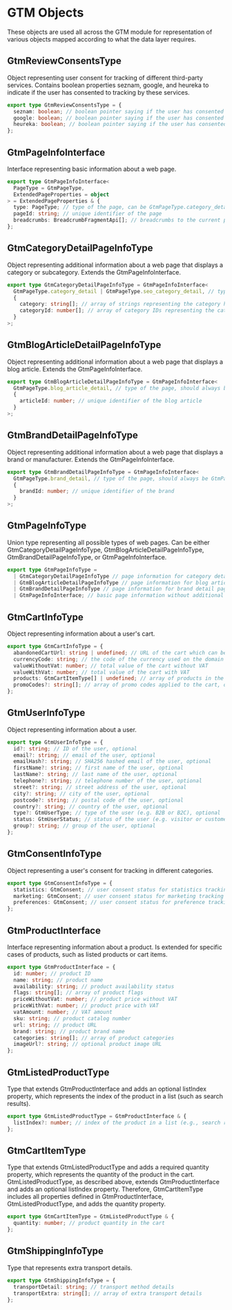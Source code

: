 # GTM Objects

These objects are used all across the GTM module for representation of various objects mapped according to what the data layer requires.

## GtmReviewConsentsType

Object representing user consent for tracking of different third-party services. Contains boolean properties seznam, google, and heureka to indicate if the user has consented to tracking by these services.

```ts
export type GtmReviewConsentsType = {
  seznam: boolean; // boolean pointer saying if the user has consented to Seznam tracking
  google: boolean; // boolean pointer saying if the user has consented to Google tracking
  heureka: boolean; // boolean pointer saying if the user has consented to Heureka tracking
};
```

## GtmPageInfoInterface

Interface representing basic information about a web page.

```ts
export type GtmPageInfoInterface<
  PageType = GtmPageType,
  ExtendedPageProperties = object
> = ExtendedPageProperties & {
  type: PageType; // type of the page, can be GtmPageType.category_detail or GtmPageType.seo_category_detail, GtmPageType.blog_article_detail or GtmPageType.brand_detail
  pageId: string; // unique identifier of the page
  breadcrumbs: BreadcrumbFragmentApi[]; // breadcrumbs to the current page
};
```

## GtmCategoryDetailPageInfoType

Object representing additional information about a web page that displays a category or subcategory. Extends the GtmPageInfoInterface.

```ts
export type GtmCategoryDetailPageInfoType = GtmPageInfoInterface<
  GtmPageType.category_detail | GtmPageType.seo_category_detail, // type of the page, can be either GtmPageType.category_detail or GtmPageType.seo_category_detail
  {
    category: string[]; // array of strings representing the category hierarchy of the page
    categoryId: number[]; // array of category IDs representing the category hierarchy of the page
  }
>;
```

## GtmBlogArticleDetailPageInfoType

Object representing additional information about a web page that displays a blog article. Extends the GtmPageInfoInterface.

```ts
export type GtmBlogArticleDetailPageInfoType = GtmPageInfoInterface<
  GtmPageType.blog_article_detail, // type of the page, should always be GtmPageType.blog_article_detail
  {
    articleId: number; // unique identifier of the blog article
  }
>;
```

## GtmBrandDetailPageInfoType

Object representing additional information about a web page that displays a brand or manufacturer. Extends the GtmPageInfoInterface.

```ts
export type GtmBrandDetailPageInfoType = GtmPageInfoInterface<
  GtmPageType.brand_detail, // type of the page, should always be GtmPageType.brand_detail
  {
    brandId: number; // unique identifier of the brand
  }
>;
```

## GtmPageInfoType

Union type representing all possible types of web pages. Can be either GtmCategoryDetailPageInfoType, GtmBlogArticleDetailPageInfoType, GtmBrandDetailPageInfoType, or GtmPageInfoInterface.

```ts
export type GtmPageInfoType =
  | GtmCategoryDetailPageInfoType // page information for category detail or SEO category detail pages
  | GtmBlogArticleDetailPageInfoType // page information for blog article detail pages
  | GtmBrandDetailPageInfoType // page information for brand detail pages
  | GtmPageInfoInterface; // basic page information without additional properties
```

## GtmCartInfoType

Object representing information about a user's cart.

```ts
export type GtmCartInfoType = {
  abandonedCartUrl: string | undefined; // URL of the cart which can be used for recovery of an abandoned cart, optional
  currencyCode: string; // the code of the currency used on the domain
  valueWithoutVat: number; // total value of the cart without VAT
  valueWithVat: number; // total value of the cart with VAT
  products: GtmCartItemType[] | undefined; // array of products in the cart, if available
  promoCodes?: string[]; // array of promo codes applied to the cart, optional
};
```

## GtmUserInfoType

Object representing information about a user.

```ts
export type GtmUserInfoType = {
  id?: string; // ID of the user, optional
  email?: string; // email of the user, optional
  emailHash?: string; // SHA256 hashed email of the user, optional
  firstName?: string; // first name of the user, optional
  lastName?: string; // last name of the user, optional
  telephone?: string; // telephone number of the user, optional
  street?: string; // street address of the user, optional
  city?: string; // city of the user, optional
  postcode?: string; // postal code of the user, optional
  country?: string; // country of the user, optional
  type?: GtmUserType; // type of the user (e.g. B2B or B2C), optional
  status: GtmUserStatus; // status of the user (e.g. visitor or customer)
  group?: string; // group of the user, optional
};
```

## GtmConsentInfoType

Object representing a user's consent for tracking in different categories.

```ts
export type GtmConsentInfoType = {
  statistics: GtmConsent; // user consent status for statistics tracking
  marketing: GtmConsent; // user consent status for marketing tracking
  preferences: GtmConsent; // user consent status for preference tracking
};
```

## GtmProductInterface

Interface representing information about a product. Is extended for specific cases of products, such as listed products or cart items.

```ts
export type GtmProductInterface = {
  id: number; // product ID
  name: string; // product name
  availability: string; // product availability status
  flags: string[]; // array of product flags
  priceWithoutVat: number; // product price without VAT
  priceWithVat: number; // product price with VAT
  vatAmount: number; // VAT amount
  sku: string; // product catalog number
  url: string; // product URL
  brand: string; // product brand name
  categories: string[]; // array of product categories
  imageUrl?: string; // optional product image URL
};
```

## GtmListedProductType

Type that extends GtmProductInterface and adds an optional listIndex property, which represents the index of the product in a list (such as search results).

```ts
export type GtmListedProductType = GtmProductInterface & {
  listIndex?: number; // index of the product in a list (e.g., search results)
};
```

## GtmCartItemType

Type that extends GtmListedProductType and adds a required quantity property, which represents the quantity of the product in the cart. GtmListedProductType, as described above, extends GtmProductInterface and adds an optional listIndex property. Therefore, GtmCartItemType includes all properties defined in GtmProductInterface, GtmListedProductType, and adds the quantity property.

```ts
export type GtmCartItemType = GtmListedProductType & {
  quantity: number; // product quantity in the cart
};
```

## GtmShippingInfoType

Type that represents extra transport details.

```ts
export type GtmShippingInfoType = {
  transportDetail: string; // transport method details
  transportExtra: string[]; // array of extra transport details
};
```
